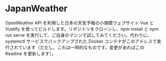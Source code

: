 # JapanWeather
OpenWeather API を利用した日本の天気予報の小規模ウェブサイト  Vue と Vuetify を使ってビルドします。リポジトリをクローンし、npm install と npm run serve を実行して、ご自身のマシンで試してみてください。代わりに、systemctl サービスでバックアップされた Docker コンテナがこのアドレスで実行されています（ただし、これは一時的なものです。変更があればこの Readme を更新します）。
